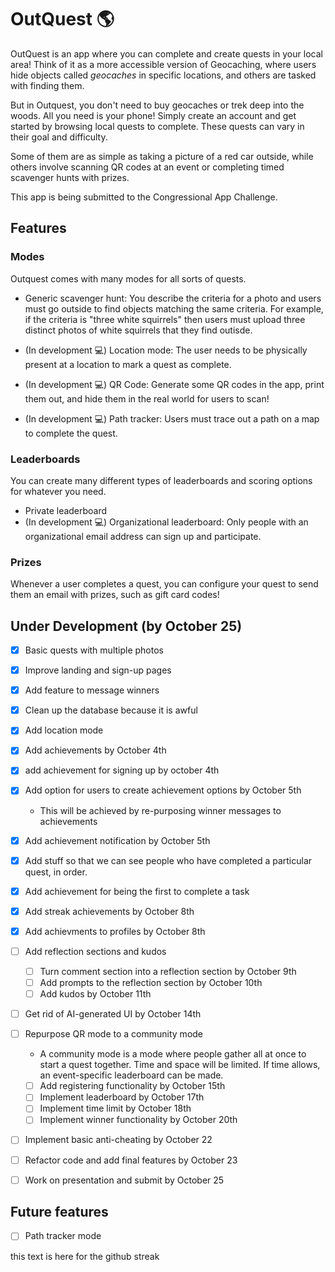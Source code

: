 # OutQuest 🌎

OutQuest is an app where you can complete and create quests in your local area! Think of it as a more accessible version of Geocaching, where users hide objects called _*geocaches*_ in specific locations, and others are tasked with finding them.

But in Outquest, you don't need to buy geocaches or trek deep into the woods. All you need is your phone! Simply create an account and get started by browsing local quests to complete. These quests can vary in their goal and difficulty.

Some of them are as simple as taking a picture of a red car outside, while others involve scanning QR codes at an event or completing timed scavenger hunts with prizes.

This app is being submitted to the Congressional App Challenge.

## Features

### Modes

Outquest comes with many modes for all sorts of quests.

- Generic scavenger hunt: You describe the criteria for a photo and users must go outside to find objects matching the same criteria. For example, if the criteria is "three white squirrels" then users must upload three distinct photos of white squirrels that they find outisde.

- (In development 💻) Location mode: The user needs to be physically present at a location to mark a quest as complete.

- (In development 💻) QR Code: Generate some QR codes in the app, print them out, and hide them in the real world for users to scan! 

- (In development 💻) Path tracker: Users must trace out a path on a map to complete the quest.

### Leaderboards
You can create many different types of leaderboards and scoring options for whatever you need.

- Private leaderboard
- (In development 💻) Organizational leaderboard: Only people with an organizational email address can sign up and participate.

### Prizes

Whenever a user completes a quest, you can configure your quest to send them an email with prizes, such as gift card codes!

## Under Development (by October 25)

- [x] Basic quests with multiple photos
- [x] Improve landing and sign-up pages
- [x] Add feature to message winners
- [x] Clean up the database because it is awful
- [x] Add location mode

- [x] Add achievements by October 4th
- [x] add achievement for signing up by october 4th

- [x] Add option for users to create achievement options by October 5th
	- This will be achieved by re-purposing winner messages to achievements
- [x] Add achievement notification by October 5th

- [x] Add stuff so that we can see people who have completed a particular quest, in order.
- [x] Add achievement for being the first to complete a task
- [x] Add streak achievements by October 8th
- [x] Add achievments to profiles by October 8th

- [ ] Add reflection sections and kudos
	- [ ] Turn comment section into a reflection section by October 9th
	- [ ] Add prompts to the reflection section by October 10th
	- [ ] Add kudos by October 11th

- [ ] Get rid of AI-generated UI by October 14th

- [ ] Repurpose QR mode to a community mode
	- A community mode is a mode where people gather all at once to start a quest together. Time and space will be limited. If time allows, an event-specific leaderboard can be made.
	- [ ] Add registering functionality by October 15th
	- [ ] Implement leaderboard by October 17th
	- [ ] Implement time limit by October 18th
	- [ ] Implement winner functionality by October 20th

- [ ] Implement basic anti-cheating by October 22

- [ ] Refactor code and add final features by October 23

- [ ] Work on presentation and submit by October 25

## Future features

- [ ] Path tracker mode


this text is here for the github streak
